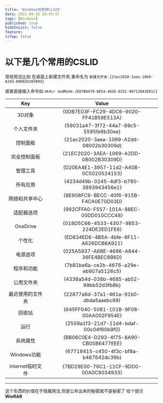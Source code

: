 ```yaml
---
title: 'Windows的常用CLSID'
date: 2022-09-26 20:43:57
tags: [Windows]
published: true
hideInList: false
feature: 
isTop: false
---
```

# 以下是几个常用的CSLID

常规用法比如 在桌面上新建文件夹,重命名为 `新建文件夹.{21ec2020-3aea-1069-A2dd-08002b30309d}`

或者直接输入命令如 `mkdir GodMode.{ED7BA470-8E54-465E-825C-99712043E01C}`

Key|Value
:--:|:--:|
3D对象|{0DB7E03F-FC29-4DC6-9020-FF41B59E513A}
个人文件夹|{59031a47-3f72-44a7-89c5-5595fe6b30ee}
控制面板|{21ec2020-3aea-1069-A2dd-08002b30309d}
完全控制面板|{21EC2020-3AEA-1069-A2DD-08002B30309D}
管理工具|{D20EA4E1-3957-11d2-A40B-0C5020524153}
所有应用|{4234d49b-0245-4df3-b780-3893943456e1}
网络和共享中心|{8E908FC9-BECC-40f6-915B-F4CA0E70D03D}
适配器选项|{992CFFA0-F557-101A-88EC-00DD010CCC48}
OneDrive|{018D5C66-4533-4307-9B53-224DE2ED1FE6}
个性化|{ED834ED6-4B5A-4bfe-8F11-A626DCB6A921}
电源选项|{025A5937-A6BE-4686-A844-36FE4BEC8B6D}
程序和功能|{7b81be6a-ce2b-4676-a29e-eb907a5126c5}
公用文件夹|{4336a54d-038b-4685-ab02-99bb52d3fb8b}
最近使用的文件夹|{22877a6d-37a1-461a-91b0-dbda5aaebc99}
回收站|{645FF040-5081-101B-9F08-00AA002F954E}
运行|{2559a1f3-21d7-11d4-bdaf-00c04f60b9f0}
系统属性|{BB06C0E4-D293-4f75-8A90-CB05B6477EEE}
Windows功能|{67718415-c450-4f3c-bf8a-b487642dc39b}
Internet临时文件|{7BD29E00-76C1-11CF-9DD0-00A0C9034933}

----

这个东西的价值在于隐藏用法,但是公布出来的秘密就不是秘密了 给个提示
**WinRAR**